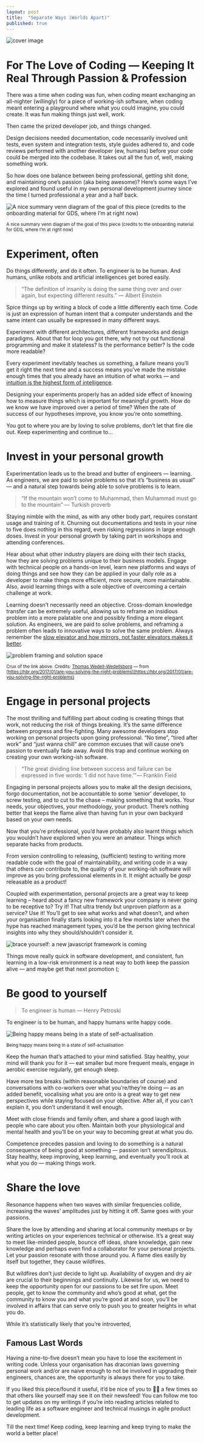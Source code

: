 ```yaml
---
layout: post
title:  "Separate Ways (Worlds Apart)"
published: true
---
```


![cover image](https://miro.medium.com/max/6016/1*_hEDASII5u7vgqJ9NH4mYA.jpeg)

# For The Love of Coding — Keeping It Real Through Passion & Profession

There was a time when coding was fun, when coding meant exchanging an all-nighter (willingly) for a piece of working-ish software, when coding meant entering a playground where what you could imagine, you could create. It was fun making things just well, work.

Then came the prized developer job, and things changed.

Design decisions needed documentation, code necessarily involved unit tests, even system and integration tests, style guides adhered to, and code reviews performed with another developer (ew, humans) before your code could be merged into the codebase. It takes out all the fun of, well, making something work.

So how does one balance between being professional, getting shit done, and maintaining one’s passion (aka being awesome)? Here’s some ways I’ve explored and found useful in my own personal development journey since the time I turned professional a year and a half back.


![A nice summary venn diagram of the goal of this piece (credits to the onboarding material for GDS, where I’m at right now)](assets/images/2018-01-02-for-the-love/1_IS1nmemZkrmW9yvZ_lKjfg.jpeg)

<small>A nice summary venn diagram of the goal of this piece (credits to the onboarding material for GDS, where I’m at right now)</small>

# Experiment, often

Do things differently, and do it often. To engineer is to be human. And humans, unlike robots and artificial intelligences get bored easily.

> “The definition of insanity is doing the same thing over and over again, but expecting different results.” — Albert Einstein

Spice things up by writing a block of code a little differently each time. Code is just an expression of human intent that a computer understands and the same intent can usually be expressed in many different ways.

Experiment with different architectures, different frameworks and design paradigms. About that for loop you got there, why not try out functional programming and make it stateless? Is the performance better? Is the code more readable?

Every experiment inevitably teaches us something, a failure means you’ll get it right the next time and a success means you’ve made the mistake enough times that you already have an intuition of what works — and [intuition is the highest form of intelligence](https://www.forbes.com/sites/brucekasanoff/2017/02/21/intuition-is-the-highest-form-of-intelligence/#5f76bcbd3860).

Designing your experiments properly has an added side effect of knowing how to measure things which is important for meaningful growth. How do we know we have improved over a period of time? When the rate of success of our hypotheses improve, you know you’re onto something.

You got to where you are by loving to solve problems, don’t let that fire die out. Keep experimenting and continue to…

# Invest in your personal growth

Experimentation leads us to the bread and butter of engineers — learning. As engineers, we are paid to solve problems so that it’s “business as usual” — and a natural step towards being able to solve problems is to learn.

> “If the mountain won’t come to Muhammad, then Muhammad must go to the mountain” — Turkish proverb

Staying nimble with the mind, as with any other body part, requires constant usage and training of it. Churning out documentations and tests in your nine to five does nothing in this regard, even risking regressions in large enough doses. Invest in your personal growth by taking part in workshops and attending conferences.

Hear about what other industry players are doing with their tech stacks, how they are solving problems unique to their business models. Engage with technical people on a hands-on level, learn new platforms and ways of doing things and see how they can be applied in your daily role as a developer to make things more efficient, more secure, more maintainable. Also, avoid learning things with a sole objective of overcoming a certain challenge at work.

Learning doesn’t necessarily need an objective. Cross-domain knowledge transfer can be extremely useful, allowing us to reframe an insidious problem into a more palatable one and possibly finding a more elegant solution. As engineers, we are paid to solve problems, and reframing a problem often leads to innovative ways to solve the same problem. Always remember the [slow elevator and how mirrors, not faster elevators makes it better](https://hbr.org/2017/01/are-you-solving-the-right-problems).

![problem framing and solution space](https://miro.medium.com/max/1399/1*IO6TVfuKmmPnik5tyhxH2g.png)

<small>Crux of the link above. Credits: [Thomas Wedell-Wedellsborg](https://hbr.org/search?term=thomas+wedell-wedellsborg) — from [https://hbr.org/2017/01/are-you-solving-the-right-problems](https://hbr.org/2017/01/are-you-solving-the-right-problems)</small>

# Engage in personal projects

The most thrilling and fulfilling part about coding is creating things that work, not reducing the risk of things breaking. It’s the same difference between progress and fire-fighting. Many awesome developers stop working on personal projects upon going professional. “No time”, “tired after work” and “just wanna chill” are common excuses that will cause one’s passion to eventually fade away. Avoid this trap and continue working on creating your own working-ish software.

> “The great dividing line between success and failure can be expressed in five words: ‘I did not have time.’”— Franklin Field

Engaging in personal projects allows you to make all the design decisions, forgo documentation, not be accountable to some ‘senior’ developer, to screw testing, and to cut to the chase – making something that works. Your needs, your objectives, your methodology, your product. There’s nothing better that keeps the flame alive than having fun in your own backyard based on your own needs.

Now that you’re professional, you’d have probably also learnt things which you wouldn’t have explored when you were an amateur. Things which separate hacks from products.

From version controlling to releasing, (sufficient) testing to writing more readable code with the goal of maintainability, and writing code in a way that others can contribute to, the quality of your working-ish software will improve as you bring professional elements in it. It might actually be *gasp* releasable as a product!

Coupled with experimentation, personal projects are a great way to keep learning – heard about a fancy new framework your company is never going to be receptive to? Try it! That ultra trendy but unproven platform as a service? Use it! You’ll get to see what works and what doesn’t, and when your organisation finally starts looking into it a few months later when the hype has reached management types, you’d be the person giving technical insights into why they should/shouldn’t consider it.

![brace yourself: a new javascript framework is coming](https://miro.medium.com/max/500/1*4Q7_KiSWlh4bFfmVfLmVvA.png)

Things move really quick in software development, and consistent, fun learning in a low-risk environment is a neat way to both keep the passion alive — and maybe get that next promotion (;

# Be good to yourself

> To engineer is human — Henry Petroski

To engineer is to be human, and happy humans write happy code.

![Being happy means being in a state of self-actualisation](https://miro.medium.com/max/1052/1*WoW04EGQI8-L3GjrL2JN8A.png)

<small>Being happy means being in a state of self-actualisation</small>

Keep the human that’s attached to your mind satisfied. Stay healthy, your mind will thank you for it — eat smaller but more frequent meals, engage in aerobic exercise regularly, get enough sleep.

Have more tea breaks (within reasonable boundaries of course) and conversations with co-workers over what you’re/they’re doing — as an added benefit, vocalising what you are onto is a great way to get new perspectives while staying focused on your objective. After all, if you can’t explain it, you don’t understand it well enough.

Meet with close friends and family often, and share a good laugh with people who care about you often. Maintain both your physiological and mental health and you’ll be on your way to becoming great at what you do.

Competence precedes passion and loving to do something is a natural consequence of being good at something — passion isn’t serendipitous. Stay healthy, keep improving, keep learning, and eventually you’ll rock at what you do — making things work.

# Share the love

Resonance happens when two waves with similar frequencies collide, increasing the waves’ amplitudes just by hitting it off. Same goes with your passions.

Share the love by attending and sharing at local community meetups or by writing articles on your experiences technical or otherwise. It’s a great way to meet like-minded people, bounce off ideas, share knowledge, gain new knowledge and perhaps even find a collaborator for your personal projects. Let your passion resonate with those around you. A flame dies easily by itself but together, they cause wildfires.

But wildfires don’t just decide to light up. Availability of oxygen and dry air are crucial to their beginnings and continuity. Likewise for us, we need to keep the opportunity open for our passions to be set fire upon. Meet people, get to know the community and who’s good at what, get the community to know you and what you’re good at and soon, you’ll be involved in affairs that can serve only to push you to greater heights in what you do.

While it’s statistically likely that you’re introverted,

## Famous Last Words

Having a nine-to-five doesn’t mean you have to lose the excitement in writing code. Unless your organisation has draconian laws governing personal work and/or are naive enough to not be involved in upgrading their engineers, chances are, the opportunity is always there for you to take.

If you liked this piece/found it useful, it’d be nice of you to 👏🏽 a few times so that others like yourself may see it on their newsfeed! You can follow me too to get updates on my writings if you’re into reading articles related to leading life as a software engineer and technical musings in agile product development.

Till the next time! Keep coding, keep learning and keep trying to make the world a better place!

